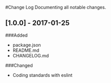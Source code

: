 #Change Log
Documenting all notable changes.

## [1.0.0] - 2017-01-25
###Added
- package.json
- README.md
- CHANGELOG.md

###Changed
- Coding standards with eslint